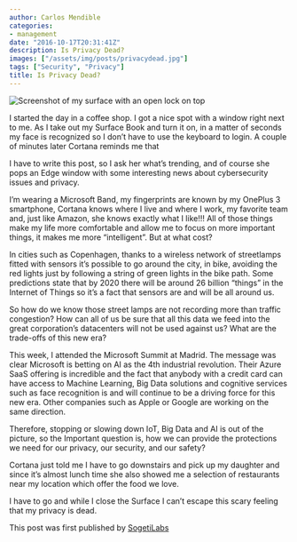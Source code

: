 ```yaml
---
author: Carlos Mendible
categories:
- management
date: "2016-10-17T20:31:41Z"
description: Is Privacy Dead?
images: ["/assets/img/posts/privacydead.jpg"]
tags: ["Security", "Privacy"]
title: Is Privacy Dead?
---
```


![Screenshot of my surface with an open lock on top](/assets/img/posts/privacydead.jpg)

I started the day in a coffee shop. I got a nice spot with a window right next to me. As I take out my Surface Book and turn it on, in a matter of seconds my face is recognized so I don’t have to use the keyboard to login. A couple of minutes later Cortana reminds me that 

I have to write this post, so I ask her what’s trending, and of course she pops an Edge window with some interesting news about cybersecurity issues and privacy.

I’m wearing a Microsoft Band, my fingerprints are known by my OnePlus 3 smartphone, Cortana knows where I live and where I work, my favorite team and, just like Amazon, she knows exactly what I like!!! All of those things make my life more comfortable and allow me to focus on more important things, it makes me more “intelligent”. But at what cost?

In cities such as Copenhagen, thanks to a wireless network of streetlamps fitted with sensors it’s possible to go around the city, in bike, avoiding the red lights just by following a string of green lights in the bike path. Some predictions state that by 2020 there will be around 26 billion “things” in the Internet of Things so it’s a fact that sensors are and will be all around us.

So how do we know those street lamps are not recording more than traffic congestion? How can all of us be sure that all this data we feed into the great corporation’s datacenters will not be used against us? What are the trade-offs of this new era?

This week, I attended the Microsoft Summit at Madrid. The message was clear Microsoft is betting on AI as the 4th industrial revolution. Their Azure SaaS offering is incredible and the fact that anybody with a credit card can have access to Machine Learning, Big Data solutions and cognitive services such as face recognition is and will continue to be a driving force for this new era. Other companies such as Apple or Google are working on the same direction.

Therefore, stopping or slowing down IoT, Big Data and AI is out of the picture, so the Important question is, how we can provide the protections we need for our privacy, our security, and our safety?

Cortana just told me I have to go downstairs and pick up my daughter and since it’s almost lunch time she also showed me a selection of restaurants near my location which offer the food we love.

I have to go and while I close the Surface I can’t escape this scary feeling that my privacy is dead.

This post was first published by [SogetiLabs](http://labs.sogeti.com/is-privacy-dead/)